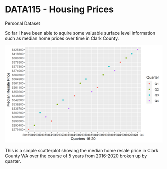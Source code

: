# DATA115 - Housing Prices
Personal Dataset

So far I have been able to aquire some valuable surface level information such as median home prices over time in Clark County.

<img src="https://raw.githubusercontent.com/Brodywsuv/DATA115/main/HP.png" >

This is a simple scatterplot showing the median home resale price in Clark County WA over the course of 5 years from 2016-2020 broken up by quarter. 
